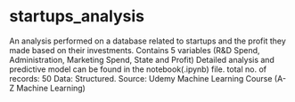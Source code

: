 # startups_analysis
An analysis performed on a database related to startups and the profit they made based on their investments.
Contains 5 variables (R&D Spend, Administration, Marketing Spend, State and Profit)
Detailed analysis and predictive model can be found in the notebook(.ipynb) file.
total no. of records: 50 
Data: Structured.
Source: Udemy Machine Learning Course (A-Z Machine Learning)
